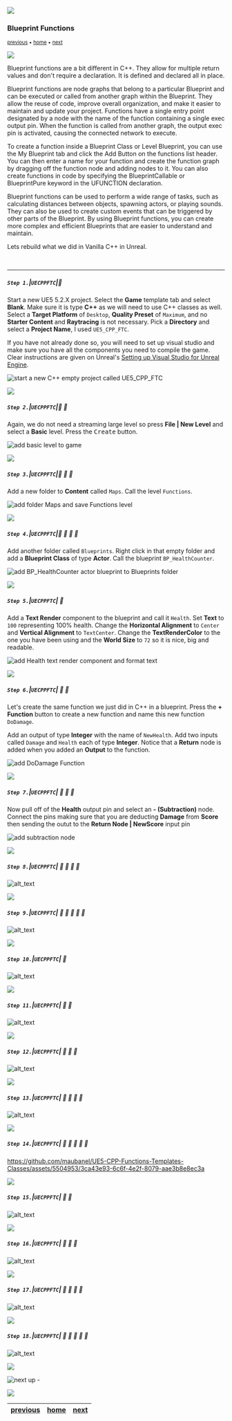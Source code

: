 ![](../images/line3.png)

### Blueprint Functions

<sub>[previous](../vanilla-functions/README.md#user-content-vanilla-cpp-functions) • [home](../README.md#user-content-ue5-cpp-functions--templates--classes) • [next](../unreal-cpp-functions/README.md#user-content-unreal-capp-functions)</sub>

![](../images/line3.png)

Blueprint functions are a bit different in C++.  They allow for multiple return values and don't require a declaration.  It is defined and declared all in place.  

Blueprint functions are node graphs that belong to a particular Blueprint and can be executed or called from another graph within the Blueprint. They allow the reuse of code, improve overall organization, and make it easier to maintain and update your project. Functions have a single entry point designated by a node with the name of the function containing a single exec output pin. When the function is called from another graph, the output exec pin is activated, causing the connected network to execute.

To create a function inside a Blueprint Class or Level Blueprint, you can use the My Blueprint tab and click the Add Button on the functions list header. You can then enter a name for your function and create the function graph by dragging off the function node and adding nodes to it. You can also create functions in code by specifying the BlueprintCallable or BlueprintPure keyword in the UFUNCTION declaration.

Blueprint functions can be used to perform a wide range of tasks, such as calculating distances between objects, spawning actors, or playing sounds. They can also be used to create custom events that can be triggered by other parts of the Blueprint. By using Blueprint functions, you can create more complex and efficient Blueprints that are easier to understand and maintain.

Lets rebuild what we did in Vanilla C++ in Unreal.

<br>

---

##### `Step 1.`\|`UECPPFTC`|:small_blue_diamond:

Start a new UE5 5.2.X project.  Select the **Game** template tab and select **Blank**.  Make sure it is type **C++** as we will need to use C++ classes as well.  Select a **Target Platform** of `Desktop`, **Quality Preset** of `Maximum`, and no **Starter Content** and **Raytracing** is not necessary. Pick a **Directory** and select a **Project Name**, I used `UE5_CPP_FTC`.

If you have not already done so, you will need to set up visual studio and make sure you have all the components you need to compile the game.  Clear instructions are given on Unreal's [Setting up Visual Studio for Unreal Engine](https://docs.unrealengine.com/4.26/en-US/ProductionPipelines/DevelopmentSetup/VisualStudioSetup/).

![start a new C++ empty project called UE5_CPP_FTC](images/UE5CPPFTCProject.png)

![](../images/line2.png)

##### `Step 2.`\|`UECPPFTC`|:small_blue_diamond: :small_blue_diamond: 

Again, we do not need a streaming large level so press **File | New Level** and select a **Basic** level. Press the <kbd>Create</kbd> button.

![add basic level to game](images/NewLevel.png)

![](../images/line2.png)

##### `Step 3.`\|`UECPPFTC`|:small_blue_diamond: :small_blue_diamond: :small_blue_diamond:

Add a new folder to **Content** called `Maps`.  Call the level `Functions`.

![add folder Maps and save Functions level](images/saveLevel.png)

![](../images/line2.png)

##### `Step 4.`\|`UECPPFTC`|:small_blue_diamond: :small_blue_diamond: :small_blue_diamond: :small_blue_diamond:

Add another folder called `Blueprints`.  Right click in that empty folder and add a **Blueprint Class** of type **Actor**.  Call the blueprint `BP_HealthCounter`.

![add BP_HealthCounter actor blueprint to Blueprints folder](images/bp_healthCounter.png)

![](../images/line2.png)

##### `Step 5.`\|`UECPPFTC`| :small_orange_diamond:

Add a **Text Render** component to the blueprint and call it `Health`. Set **Text** to `100` representing 100% health.  Change the **Horizontal Alignment** to `Center` and **Vertical Alignment** to `TextCenter`.  Change the **TextRenderColor** to the one you have been using and the **World Size** to `72` so it is nice, big and readable.

![add Health text render component and format text](images/healthTextComponent.png)

![](../images/line2.png)

##### `Step 6.`\|`UECPPFTC`| :small_orange_diamond: :small_blue_diamond:

Let's create the same function we just did in C++ in a blueprint.  Press the **+ Function** button to create a new function and name this new function `DoDamage`.

 Add an output of type **Integer** with the name of `NewHealth`.  Add two inputs called `Damage` and `Health` each of type **Integer**.  Notice that a **Return** node is added when you added an **Output** to the function.

![add DoDamage Function](images/doDamageParamsReturn.png)

![](../images/line2.png)

##### `Step 7.`\|`UECPPFTC`| :small_orange_diamond: :small_blue_diamond: :small_blue_diamond:

Now pull off of the **Health** output pin and select an **- (Subtraction)** node.  Connect the pins making sure that you are deducting **Damage** from **Score** then sending the outut to the **Return Node | NewScore** input pin

![add subtraction node](images/defineFunction.png)

![](../images/line2.png)

##### `Step 8.`\|`UECPPFTC`| :small_orange_diamond: :small_blue_diamond: :small_blue_diamond: :small_blue_diamond:

![alt_text](images/delayDoDamage.png)

![](../images/line2.png)

##### `Step 9.`\|`UECPPFTC`| :small_orange_diamond: :small_blue_diamond: :small_blue_diamond: :small_blue_diamond: :small_blue_diamond:

![alt_text](images/playerHealthVar.png)

![](../images/line2.png)

##### `Step 10.`\|`UECPPFTC`| :large_blue_diamond:

![alt_text](images/doDamageToText.png)

![](../images/line2.png)

##### `Step 11.`\|`UECPPFTC`| :large_blue_diamond: :small_blue_diamond: 

![alt_text](images/setText.png)

![](../images/line2.png)

##### `Step 12.`\|`UECPPFTC`| :large_blue_diamond: :small_blue_diamond: :small_blue_diamond: 

![alt_text](images/dragBPHealthCounterIntoLevel.png)

![](../images/line2.png)

##### `Step 13.`\|`UECPPFTC`| :large_blue_diamond: :small_blue_diamond: :small_blue_diamond:  :small_blue_diamond: 

![alt_text](images/defaultPlayerStart.png)

![](../images/line2.png)

##### `Step 14.`\|`UECPPFTC`| :large_blue_diamond: :small_blue_diamond: :small_blue_diamond: :small_blue_diamond:  :small_blue_diamond: 

https://github.com/maubanel/UE5-CPP-Functions-Templates-Classes/assets/5504953/3ca43e93-6c6f-4e2f-8079-aae3b8e8ec3a

![](../images/line2.png)

##### `Step 15.`\|`UECPPFTC`| :large_blue_diamond: :small_orange_diamond: 

![alt_text](images/checkHealthAboveZero.png)

![](../images/line2.png)

##### `Step 16.`\|`UECPPFTC`| :large_blue_diamond: :small_orange_diamond:   :small_blue_diamond: 

![alt_text](images/falseBranchPath.png)

![](../images/line2.png)

##### `Step 17.`\|`UECPPFTC`| :large_blue_diamond: :small_orange_diamond: :small_blue_diamond: :small_blue_diamond:

![alt_text](images/addDeathMessage.png)

![](../images/line2.png)

##### `Step 18.`\|`UECPPFTC`| :large_blue_diamond: :small_orange_diamond: :small_blue_diamond: :small_blue_diamond: :small_blue_diamond:

![alt_text](images/playerIsDead2.png)



![](../images/line.png)

<!-- <img src="https://via.placeholder.com/1000x100/45D7CA/000000/?text=Next Up - Unreal CPP Functions"> -->

![next up - ](images/banner.png)

![](../images/line.png)

| [previous](../vanilla-functions/README.md#user-content-vanilla-cpp-functions)| [home](../README.md#user-content-ue5-cpp-functions--templates--classes) | [next](../unreal-cpp-functions/README.md#user-content-unreal-capp-functions)|
|---|---|---|
